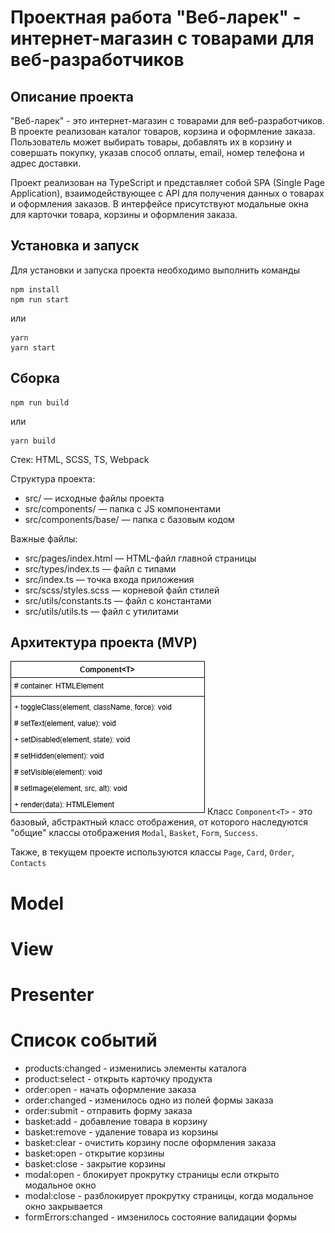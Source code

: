 # Проектная работа "Веб-ларек" - интернет-магазин с товарами для веб-разработчиков

## Описание проекта
"Веб-ларек" - это интернет-магазин с товарами для веб-разработчиков. В проекте реализован каталог товаров, корзина и оформление заказа. Пользователь может выбирать товары, добавлять их в корзину и совершать покупку, указав способ оплаты, email, номер телефона и адрес доставки.

Проект реализован на TypeScript и представляет собой SPA (Single Page Application), взаимодействующее с API для получения данных о товарах и оформления заказов. В интерфейсе присутствуют модальные окна для карточки товара, корзины и оформления заказа.

## Установка и запуск
Для установки и запуска проекта необходимо выполнить команды
```shell
npm install
npm run start
```
или
```shell
yarn
yarn start
```
## Сборка
```shell
npm run build
```
или
```shell
yarn build
```
Стек: HTML, SCSS, TS, Webpack

Структура проекта:
- src/ — исходные файлы проекта
- src/components/ — папка с JS компонентами
- src/components/base/ — папка с базовым кодом

Важные файлы:
- src/pages/index.html — HTML-файл главной страницы
- src/types/index.ts — файл с типами
- src/index.ts — точка входа приложения
- src/scss/styles.scss — корневой файл стилей
- src/utils/constants.ts — файл с константами
- src/utils/utils.ts — файл с утилитами

## Архитектура проекта (MVP)

![Component<T>](./architecture/img/Component.drawio.png)
Класс `Component<T>` - это базовый, абстрактный класс отображения, от которого наследуются "общие" классы
отображения `Modal`, `Basket`, `Form`, `Success`.

Также, в текущем проекте используются классы `Page`, `Card`, `Order`, `Contacts`

# Model

# View

# Presenter

# Список событий

- products:changed - изменились элементы каталога
- product:select - открыть карточку продукта
- order:open - начать оформление заказа
- order:changed - изменилось одно из полей формы заказа
- order:submit - отправить форму заказа
- basket:add - добавление товара в корзину
- basket:remove - удаление товара из корзины
- basket:clear - очистить корзину после оформления заказа
- basket:open - открытие корзины
- basket:close - закрытие корзины
- modal:open - блокирует прокрутку страницы если открыто модальное окно
- modal:close - разблокирует прокрутку страницы, когда модальное окно закрывается
- formErrors:changed - имзенилось состояние валидации формы
